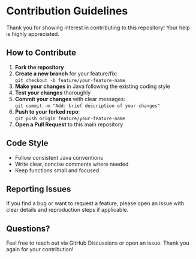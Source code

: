 # Contribution Guidelines

Thank you for showing interest in contributing to this repository! Your help is highly appreciated.

## How to Contribute

1. **Fork the repository**  
2. **Create a new branch** for your feature/fix:  
   `git checkout -b feature/your-feature-name`  
3. **Make your changes** in Java following the existing coding style  
4. **Test your changes** thoroughly  
5. **Commit your changes** with clear messages:  
   `git commit -m "Add: brief description of your changes"`  
6. **Push to your forked repo**:  
   `git push origin feature/your-feature-name`  
7. **Open a Pull Request** to this main repository

## Code Style

- Follow consistent Java conventions  
- Write clear, concise comments where needed  
- Keep functions small and focused

## Reporting Issues

If you find a bug or want to request a feature, please open an issue with clear details and reproduction steps if applicable.

## Questions?

Feel free to reach out via GitHub Discussions or open an issue. Thank you again for your contribution!
